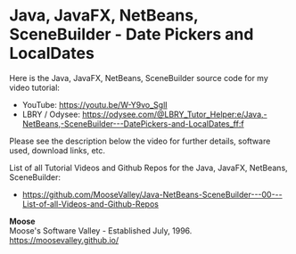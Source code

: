 # Java, JavaFX, NetBeans, SceneBuilder - Date Pickers and LocalDates

Here is the Java, JavaFX, NetBeans, SceneBuilder source code for my video tutorial:
* YouTube: https://youtu.be/W-Y9vo_SglI
* LBRY / Odysee: https://odysee.com/@LBRY_Tutor_Helper:e/Java,-NetBeans,-SceneBuilder---DatePickers-and-LocalDates_ff:f

Please see the description below the video for further details, software used, download links, etc.

List of all Tutorial Videos and Github Repos for the Java, JavaFX, NetBeans, SceneBuilder:
* https://github.com/MooseValley/Java-NetBeans-SceneBuilder---00---List-of-all-Videos-and-Github-Repos

**Moose**
<br>Moose's Software Valley - Established July, 1996.
<br>https://moosevalley.github.io/
